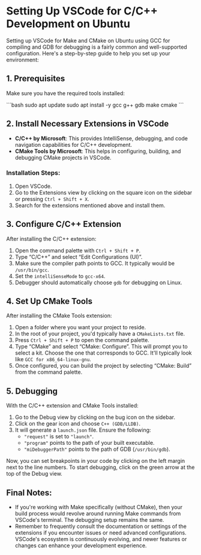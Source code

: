 # Setting Up VSCode for C/C++ Development on Ubuntu

Setting up VSCode for Make and CMake on Ubuntu using GCC for compiling and GDB for debugging is a fairly common and well-supported configuration. Here's a step-by-step guide to help you set up your environment:

## 1. Prerequisites

Make sure you have the required tools installed:

\```bash
sudo apt update
sudo apt install -y gcc g++ gdb make cmake
\```

## 2. Install Necessary Extensions in VSCode

- **C/C++ by Microsoft**: This provides IntelliSense, debugging, and code navigation capabilities for C/C++ development.
- **CMake Tools by Microsoft**: This helps in configuring, building, and debugging CMake projects in VSCode.

### Installation Steps:
1. Open VSCode.
2. Go to the Extensions view by clicking on the square icon on the sidebar or pressing `Ctrl + Shift + X`.
3. Search for the extensions mentioned above and install them.

## 3. Configure C/C++ Extension

After installing the C/C++ extension:
1. Open the command palette with `Ctrl + Shift + P`.
2. Type “C/C++” and select “Edit Configurations (UI)”.
3. Make sure the compiler path points to GCC. It typically would be `/usr/bin/gcc`.
4. Set the `intelliSenseMode` to `gcc-x64`.
5. Debugger should automatically choose `gdb` for debugging on Linux.

## 4. Set Up CMake Tools

After installing the CMake Tools extension:
1. Open a folder where you want your project to reside.
2. In the root of your project, you'd typically have a `CMakeLists.txt` file.
3. Press `Ctrl + Shift + P` to open the command palette.
4. Type “CMake” and select “CMake: Configure”. This will prompt you to select a kit. Choose the one that corresponds to GCC. It'll typically look like `GCC for x86_64-linux-gnu`.
5. Once configured, you can build the project by selecting “CMake: Build” from the command palette.

## 5. Debugging

With the C/C++ extension and CMake Tools installed:
1. Go to the Debug view by clicking on the bug icon on the sidebar.
2. Click on the gear icon and choose `C++ (GDB/LLDB)`.
3. It will generate a `launch.json` file. Ensure the following:
    - `"request"` is set to `"launch"`.
    - `"program"` points to the path of your built executable.
    - `"miDebuggerPath"` points to the path of GDB (`/usr/bin/gdb`).

Now, you can set breakpoints in your code by clicking on the left margin next to the line numbers. To start debugging, click on the green arrow at the top of the Debug view.

## Final Notes:

- If you're working with Make specifically (without CMake), then your build process would revolve around running Make commands from VSCode's terminal. The debugging setup remains the same.
- Remember to frequently consult the documentation or settings of the extensions if you encounter issues or need advanced configurations. VSCode's ecosystem is continuously evolving, and newer features or changes can enhance your development experience.
